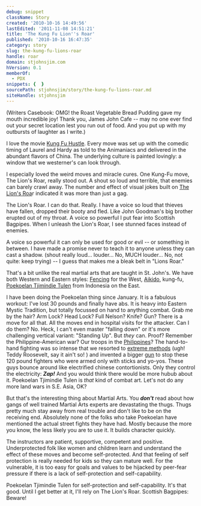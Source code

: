 ```yaml
---
debug: snippet
className: Story
created: '2010-10-16 14:49:56'
lastEdited: '2011-11-08 14:51:21'
title: 'The Kung Fu Lion''s Roar'
published: '2010-10-16 16:47:35'
category: story
slug: the-kung-fu-lions-roar
handle: roar
domain: stjohnsjim.com
hVersion: 0.1
memberOf:
  - PDX
snippets: {  }
sourcePath: stjohnsjim/story/the-kung-fu-lions-roar.md
siteHandle: stjohnsjim
---
```

(Writers Casebook: OMG! the Roast Vegetable Bread Pudding gave my mouth incredible joy! Thank you, James John Cafe -- may no one ever find out your secret location lest you run out of food. And you put up with my outbursts of laughter as I write.)

I love the movie [Kung Fu Hustle][0]. Every move was set up with the comedic timing of Laurel and Hardy as told to the Animaniacs and delivered in the abundant flavors of China. The underlying culture is painted lovingly: a window that we westerner's can look through.

I especially loved the weird moves and miracle cures. One Kung-Fu move, The Lion's Roar, really stood out. A shout so loud and terrible, that enemies can barely crawl away. The number and effect of visual jokes built on [The Lion's Roa][1]r indicated it was more than just a gag.

The Lion's Roar. I can do that. Really. I have a voice so loud that thieves have fallen, dropped their booty and fled. Like John Goodman's big brother erupted out of my throat. A voice so powerful I put fear into Scottish Bagpipes. When I unleash the Lion's Roar, I see stunned faces instead of enemies.

A voice so powerful it can only be used for good or evil -- or something in between. I have made a promise never to teach it to anyone unless they can cast a shadow. (shout really loud... louder... No, MUCH louder... No, not quite: keep trying) -- I guess that makes me a bleak belt in "Lions Roar."

That's a bit unlike the real martial arts that are taught in St. John's. We have both Western and Eastern styles: [Fencing][2] for the West, [Aikido][3], kung-fu, [Poekoelan Tjimindie Tulen][4] from Indonesia on the East.

I have been doing the Poekoelan thing since January. It is a fabulous workout: I've lost 30 pounds and finally have abs. It is heavy into Eastern Mystic Tradition, but totally focussed on hand to anything combat. Grab me by the hair? Arm Lock? Head Lock? Full Nelson? Knife? Gun? There is a move for all that. All the moves end in hospital visits for the attacker. Can I do them? No. Heck, I can't even master "falling down" or it's more challenging vertical variant: "Standing Up". But _they_ can. Proof? Remember the Philippine-American war? Our troops in the [Philippines][5]? The hand-to-hand fighting was so intense that we resorted to [extreme methods][6] (ugh! Teddy Roosevelt, say it ain't so! ) and invented a bigger [gun][7] to stop these 120 pound fighters who were armed only with sticks and yo-yos. These guys bounce around like electrified chinese contortionists. Only they control the electricity: _**Zap!**_ And you would think there would be more hubub about it. Poekoelan Tjimindie Tulen is _that_ kind of combat art. Let's not do any more land wars in S.E. Asia, OK?

But that's the interesting thing about Martial Arts. You _**don't**_ read about how gangs of well trained Martial Arts experts are devastating the thugs. Thugs pretty much stay away from real trouble and don't like to be on the receiving end. Absolutely none of the folks who take Poekoelan have mentioned the actual street fights they have had. Mostly because the more you know, the less likely you are to use it. It builds character quickly.

The instructors are patient, supportive, competent and positive. Underprotected folk like women and children learn and understand the effect of these moves and become self-protected. And that feeling of self protection is really needed for kids so they can mature well. For the vulnerable, it is too easy for goals and values to be hijacked by peer-fear pressure if there is a lack of self-protection and self-capability.

Poekoelan Tjimindie Tulen for self-protection and self-capability. It's that good. Until I get better at it, I'll rely on The Lion's Roar. Scottish Bagpipes: Beware! 

[0]: http://www.sonypictures.net/movies/kungfuhustle/site/
[1]: http://www.kungfumagazine.com/ezine/article.php?article=592
[2]: http://fencingcenter.org/
[3]: http://www.ecoledebudo.com/
[4]: http://www.onewithheart.com/index.php?option=com_chronocontact&amp;Itemid=81
[5]: http://en.wikipedia.org/wiki/Filipino_martial_arts
[6]: http://en.wikipedia.org/wiki/Water_cure_(torture)#Philippine-American_War
[7]: http://en.wikipedia.org/wiki/M1911_pistol#Early_history_and_adoption
